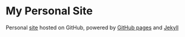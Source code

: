 My Personal Site
=============

Personal [site](http://nitishsp.github.io/) hosted on GitHub, powered by [GitHub pages](http://pages.github.com/) and [Jekyll](http://jekyllrb.com/)
